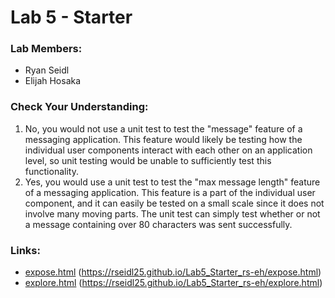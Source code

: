 # Lab 5 - Starter
### Lab Members:
* Ryan Seidl
* Elijah Hosaka

### Check Your Understanding:
1. No, you would not use a unit test to test the "message" feature of a messaging application. This feature would likely be testing how the individual user components interact with each other on an application level, so unit testing would be unable to sufficiently test this functionality.
2. Yes, you would use a unit test to test the "max message length" feature of a messaging application. This feature is a part of the individual user component, and it can easily be tested on a small scale since it does not involve many moving parts. The unit test can simply test whether or not a message containing over 80 characters was sent successfully.

### Links:
* [expose.html](https://rseidl25.github.io/Lab5_Starter_rs-eh/expose.html) (https://rseidl25.github.io/Lab5_Starter_rs-eh/expose.html)
* [explore.html](https://rseidl25.github.io/Lab5_Starter_rs-eh/explore.html) (https://rseidl25.github.io/Lab5_Starter_rs-eh/explore.html)
